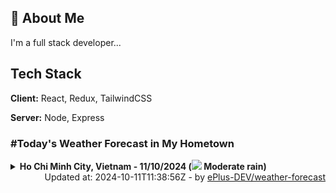 ## 🚀 About Me
I'm a full stack developer...


## Tech Stack

**Client:** React, Redux, TailwindCSS

**Server:** Node, Express

### #Today's Weather Forecast in My Hometown



<details>
    <summary><b>Ho Chi Minh City, Vietnam - 11/10/2024 (<img src="https://cdn.weatherapi.com/weather/64x64/day/302.png" /> Moderate rain)</b>
    </summary>

    
<table>
    <tr>
        <th>Hour</th>
        <td>00:00</td><td>01:00</td><td>02:00</td><td>03:00</td><td>04:00</td><td>05:00</td><td>06:00</td><td>07:00</td><td>08:00</td><td>09:00</td><td>10:00</td><td>11:00</td><td>12:00</td><td>13:00</td><td>14:00</td><td>15:00</td><td>16:00</td><td>17:00</td><td>18:00</td><td>19:00</td><td>20:00</td><td>21:00</td><td>22:00</td><td>23:00</td>
    </tr>
    <tr>
        <th>Weather</th>
        <td><img src="https://cdn.weatherapi.com/weather/64x64/night/116.png"></img></td><td><img src="https://cdn.weatherapi.com/weather/64x64/night/116.png"></img></td><td><img src="https://cdn.weatherapi.com/weather/64x64/night/116.png"></img></td><td><img src="https://cdn.weatherapi.com/weather/64x64/night/116.png"></img></td><td><img src="https://cdn.weatherapi.com/weather/64x64/night/116.png"></img></td><td><img src="https://cdn.weatherapi.com/weather/64x64/night/143.png"></img></td><td><img src="https://cdn.weatherapi.com/weather/64x64/day/143.png"></img></td><td><img src="https://cdn.weatherapi.com/weather/64x64/day/116.png"></img></td><td><img src="https://cdn.weatherapi.com/weather/64x64/day/119.png"></img></td><td><img src="https://cdn.weatherapi.com/weather/64x64/day/116.png"></img></td><td><img src="https://cdn.weatherapi.com/weather/64x64/day/266.png"></img></td><td><img src="https://cdn.weatherapi.com/weather/64x64/day/296.png"></img></td><td><img src="https://cdn.weatherapi.com/weather/64x64/day/353.png"></img></td><td><img src="https://cdn.weatherapi.com/weather/64x64/day/356.png"></img></td><td><img src="https://cdn.weatherapi.com/weather/64x64/day/356.png"></img></td><td><img src="https://cdn.weatherapi.com/weather/64x64/day/353.png"></img></td><td><img src="https://cdn.weatherapi.com/weather/64x64/day/176.png"></img></td><td><img src="https://cdn.weatherapi.com/weather/64x64/day/116.png"></img></td><td><img src="https://cdn.weatherapi.com/weather/64x64/night/113.png"></img></td><td><img src="https://cdn.weatherapi.com/weather/64x64/night/113.png"></img></td><td><img src="https://cdn.weatherapi.com/weather/64x64/night/176.png"></img></td><td><img src="https://cdn.weatherapi.com/weather/64x64/night/113.png"></img></td><td><img src="https://cdn.weatherapi.com/weather/64x64/night/113.png"></img></td><td><img src="https://cdn.weatherapi.com/weather/64x64/night/113.png"></img></td>
    </tr>
    <tr>
        <th>Condition</th>
        <td width="200px">Partly Cloudy </td><td width="200px">Partly Cloudy </td><td width="200px">Partly Cloudy </td><td width="200px">Partly Cloudy </td><td width="200px">Partly Cloudy </td><td width="200px">Mist</td><td width="200px">Mist</td><td width="200px">Partly Cloudy </td><td width="200px">Cloudy </td><td width="200px">Partly Cloudy </td><td width="200px">Light drizzle</td><td width="200px">Light rain</td><td width="200px">Light rain shower</td><td width="200px">Moderate or heavy rain shower</td><td width="200px">Moderate or heavy rain shower</td><td width="200px">Light rain shower</td><td width="200px">Patchy rain nearby</td><td width="200px">Partly Cloudy </td><td width="200px">Clear </td><td width="200px">Clear </td><td width="200px">Patchy rain nearby</td><td width="200px">Clear </td><td width="200px">Clear </td><td width="200px">Clear </td>
    </tr>
    <tr>
        <th>Temperature</th>
        <td>25.5 °C</td><td>25.5 °C</td><td>25.3 °C</td><td>25.2 °C</td><td>25 °C</td><td>24.8 °C</td><td>24.8 °C</td><td>26.1 °C</td><td>27.7 °C</td><td>29.3 °C</td><td>29.9 °C</td><td>31.3 °C</td><td>31.6 °C</td><td>30.9 °C</td><td>30.4 °C</td><td>29.6 °C</td><td>29.7 °C</td><td>28.7 °C</td><td>27 °C</td><td>26.6 °C</td><td>26.4 °C</td><td>26.3 °C</td><td>26.2 °C</td><td>26.1 °C</td>
    </tr>
    <tr>
        <th>Wind</th>
        <td>3.6 kph</td><td>1.4 kph</td><td>1.8 kph</td><td>2.9 kph</td><td>6.1 kph</td><td>7.6 kph</td><td>7.6 kph</td><td>9.4 kph</td><td>8.6 kph</td><td>7.2 kph</td><td>5.4 kph</td><td>5.4 kph</td><td>2.9 kph</td><td>3.2 kph</td><td>6.8 kph</td><td>6.8 kph</td><td>8.6 kph</td><td>10.8 kph</td><td>10.4 kph</td><td>10.4 kph</td><td>10.4 kph</td><td>10.8 kph</td><td>9.7 kph</td><td>8.3 kph</td>
    </tr>
</table>

</details>

<div align="right">
    Updated at: 2024-10-11T11:38:56Z - by <a target="_blank"
        href="https://github.com/ePlus-DEV/weather-forecast">ePlus-DEV/weather-forecast</a>
</div>